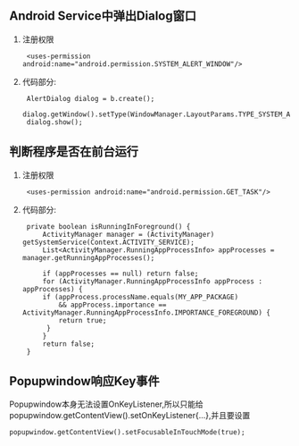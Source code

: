 ## Android Service中弹出Dialog窗口 ##
1. 注册权限

		<uses-permission android:name="android.permission.SYSTEM_ALERT_WINDOW"/>

2. 代码部分:
 
		AlertDialog dialog = b.create();
        dialog.getWindow().setType(WindowManager.LayoutParams.TYPE_SYSTEM_ALERT);
        dialog.show();
## 判断程序是否在前台运行 ##
1. 注册权限

		<uses-permission android:name="android.permission.GET_TASK"/>

2. 代码部分:


        private boolean isRunningInForeground() {
    		ActivityManager manager = (ActivityManager) getSystemService(Context.ACTIVITY_SERVICE);
    		List<ActivityManager.RunningAppProcessInfo> appProcesses = manager.getRunningAppProcesses();

    		if (appProcesses == null) return false;
    		for (ActivityManager.RunningAppProcessInfo appProcess : appProcesses) {
      		if (appProcess.processName.equals(MY_APP_PACKAGE)
          		&& appProcess.importance == ActivityManager.RunningAppProcessInfo.IMPORTANCE_FOREGROUND) {
       		 	return true;
     		 }
    		}
			return false;
		}
## Popupwindow响应Key事件 ##
Popupwindow本身无法设置OnKeyListener,所以只能给popupwindow.getContentView().setOnKeyListener{...},并且要设置
<pre><code>popupwindow.getContentView().setFocusableInTouchMode(true);</code></pre>
